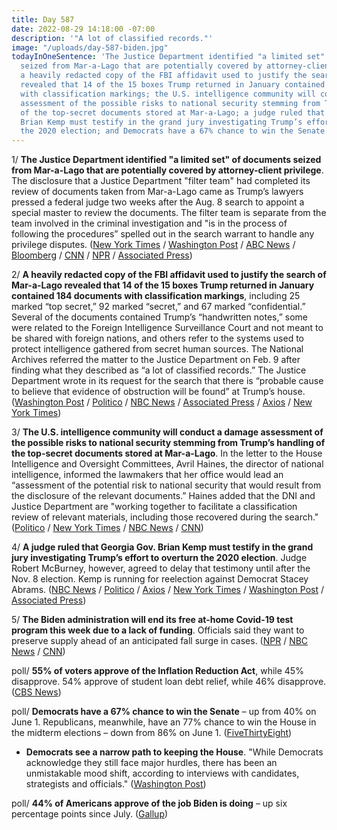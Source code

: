 ```yaml
---
title: Day 587
date: 2022-08-29 14:18:00 -07:00
description: '"A lot of classified records."'
image: "/uploads/day-587-biden.jpg"
todayInOneSentence: 'The Justice Department identified "a limited set" of documents
  seized from Mar-a-Lago that are potentially covered by attorney-client privilege;
  a heavily redacted copy of the FBI affidavit used to justify the search of Mar-a-Lago
  revealed that 14 of the 15 boxes Trump returned in January contained 184 documents
  with classification markings; the U.S. intelligence community will conduct a damage
  assessment of the possible risks to national security stemming from Trump’s handling
  of the top-secret documents stored at Mar-a-Lago; a judge ruled that Georgia Gov.
  Brian Kemp must testify in the grand jury investigating Trump’s effort to overturn
  the 2020 election; and Democrats have a 67% chance to win the Senate. '
---
```


1/ **The Justice Department identified "a limited set" of documents seized from Mar-a-Lago that are potentially covered by attorney-client privilege**. The disclosure that a Justice Department "filter team" had completed its review of documents taken from Mar-a-Lago came as Trump’s lawyers pressed a federal judge two weeks after the Aug. 8 search to appoint a special master to review the documents. The filter team is separate from the team involved in the criminal investigation and "is in the process of following the procedures” spelled out in the search warrant to handle any privilege disputes. ([New York Times](https://www.nytimes.com/2022/08/29/us/politics/trump-documents-doj.html) / [Washington Post](https://www.washingtonpost.com/national-security/2022/08/29/trumpspecial-master-documents/) / [ABC News](https://abcnews.go.com/Politics/doj-tells-judge-completed-review-attorney-client-privileged/story?id=89000203) / [Bloomberg](https://www.bloomberg.com/news/articles/2022-08-29/doj-says-limited-set-of-seized-trump-records-may-be-privileged?sref=MIBMEEoj) / [CNN](https://www.cnn.com/2022/08/29/politics/mar-a-lago-document-review/index.html) / [NPR](https://www.npr.org/2022/08/29/1119918904/some-records-seized-mar-a-lago-may-be-protected-by-client-attorney-privilege) / [Associated Press](https://apnews.com/article/florida-donald-trump-mar-a-lago-government-and-politics-92eadcf7c102d1f64b8603caa816e796))

2/ **A heavily redacted copy of the FBI affidavit used to justify the search of Mar-a-Lago revealed that 14 of the 15 boxes Trump returned in January contained 184 documents with classification markings**, including 25 marked “top secret,” 92 marked “secret,” and 67 marked “confidential.” Several of the documents contained Trump’s “handwritten notes,” some were related to the Foreign Intelligence Surveillance Court and not meant to be shared with foreign nations, and others refer to the systems used to protect intelligence gathered from secret human sources. The National Archives referred the matter to the Justice Department on Feb. 9 after finding what they described as “a lot of classified records.” The Justice Department wrote in its request for the search that there is “probable cause to believe that evidence of obstruction will be found” at Trump’s house. ([Washington Post](https://www.washingtonpost.com/national-security/2022/08/26/trump-affidavit-released/) / [Politico](https://www.politico.com/news/2022/08/26/trump-mar-a-lago-affidavit-release-00053944) / [NBC News](https://www.nbcnews.com/politics/donald-trump/redacted-fbi-affidavit-used-justify-search-mar-lago-released-rcna44959) / [Associated Press](https://apnews.com/article/donald-trump-mar-a-lago-classified-information-government-and-politics-e3556fa781c30ba2fbaf4bb082e2385c) / [Axios](https://www.axios.com/2022/08/26/doj-document-trump-affidavit-mar-a-lago) / [New York Times](https://www.nytimes.com/live/2022/08/26/us/trump-warrant-affidavit))

3/ **The U.S. intelligence community will conduct a damage assessment of the possible risks to national security stemming from Trump’s handling of the top-secret documents stored at Mar-a-Lago**. In the letter to the House Intelligence and Oversight Committees, Avril Haines, the director of national intelligence, informed the lawmakers that her office would lead an “assessment of the potential risk to national security that would result from the disclosure of the relevant documents.” Haines added that the DNI and Justice Department are "working together to facilitate a classification review of relevant materials, including those recovered during the search." ([Politico](https://www.politico.com/news/2022/08/27/intel-officials-national-security-fallout-trumps-mar-a-lago-documents-00054006) / [New York Times](https://www.nytimes.com/2022/08/27/us/politics/trump-documents-security-assessment-affidavit.html) / [NBC News](https://www.nbcnews.com/politics/national-security/intel-officials-will-assess-risk-national-security-documents-found-tru-rcna45112) / [CNN](https://www.cnn.com/2022/08/27/politics/mar-a-lago-damage-assessment-avril-haines/index.html))

4/ **A judge ruled that Georgia Gov. Brian Kemp must testify in the grand jury investigating Trump’s effort to overturn the 2020 election**. Judge Robert McBurney, however, agreed to delay that testimony until after the Nov. 8 election. Kemp is running for reelection against Democrat Stacey Abrams. ([NBC News](https://www.nbcnews.com/politics/donald-trump/brian-kemp-must-testify-trump-election-interference-probe-judge-rules-rcna45277) / [Politico](https://www.politico.com/news/2022/08/29/judge-kemp-trump-attorney-subpoenas-00054053) / [Axios](https://www.axios.com/2022/08/29/brian-kemp-trump-georgia-probe-testimony) / [New York Times](https://www.nytimes.com/2022/08/29/us/kemp-trump-subpoena.html) / [Washington Post](https://www.washingtonpost.com/national-security/2022/08/29/kemp-trump-testimony-georgia/) / [Associated Press](https://apnews.com/article/2022-midterm-elections-politics-donald-trump-georgia-presidential-2eed75dc410baf1c640abb9000448887))

5/ **The Biden administration will end its free at-home Covid-19 test program this week due to a lack of funding**. Officials said they want to preserve supply ahead of an anticipated fall surge in cases. ([NPR](https://www.npr.org/2022/08/29/1119880329/the-government-will-no-longer-be-sending-free-covid-19-tests-to-americans) / [NBC News](https://www.nbcnews.com/politics/politics-news/biden-administration-end-free-home-covid-19-tests-friday-rcna45192) / [CNN](https://www.cnn.com/2022/08/28/politics/free-at-home-covid-test-government-program-ending/index.html))

poll/ **55% of voters approve of the Inflation Reduction Act**, while 45% disapprove. 54% approve of student loan debt relief, while 46% disapprove. ([CBS News](https://www.cbsnews.com/news/gop-house-seat-lead-biden-approval-opinion-poll-2022-08-28/))

poll/ **Democrats have a 67% chance to win the Senate** – up from 40% on June 1. Republicans, meanwhile, have an 77% chance to win the House in the midterm elections – down from 86% on June 1. ([FiveThirtyEight](https://projects.fivethirtyeight.com/2022-election-forecast/))

* **Democrats see a narrow path to keeping the House**. "While Democrats acknowledge they still face major hurdles, there has been an unmistakable mood shift, according to interviews with candidates, strategists and officials." ([Washington Post](https://www.washingtonpost.com/politics/2022/08/27/democrats-republicans-house-midterms/))

poll/ **44% of Americans approve of the job Biden is doing** – up six percentage points since July. ([Gallup](https://news.gallup.com/poll/398117/biden-job-rating-rises-highest-year.aspx))